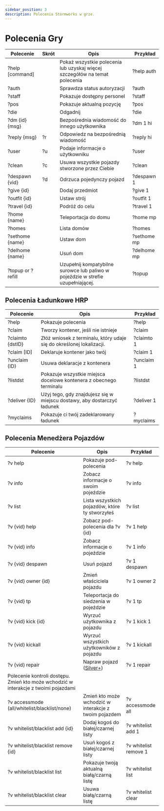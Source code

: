 ```yaml
---
sidebar_position: 3
description: Polecenia Stormworks w grze.
---
```



# Polecenia Gry

| Polecenie         | Skrót  | Opis                                                                            | &nbsp;Przykład |
| ----------------- | ------ | ------------------------------------------------------------------------------- | -------------- |
| ?help [command]   | &nbsp; | Pokaż wszystkie polecenia lub uzyskaj więcej szczegółów na temat polecenia      | ?help auth     |
| ?auth             | &nbsp; | Sprawdza status autoryzacji                                                     | ?auth          |
| ?staff            | &nbsp; | Pokazuje dostępny personel                                                      | ?staff         |
| ?pos              | &nbsp; | Pokazuje aktualną pozycję                                                       | ?pos           |
| ?die              | &nbsp; | Odgadnij                                                                        | ?die           |
| ?dm {id} {msg}    | &nbsp; | Bezpośrednia wiadomość do innego użytkownika                                    | ?dm 1 hi       |
| ?reply {msg}      | ?r     | Odpowiedz na bezpośrednią wiadomość                                             | ?reply hi      |
| ?user             | ?u     | Podaje informacje o użytkowniku                                                 | ?user          |
| ?clean            | ?c     | Usuwa wszystkie pojazdy stworzone przez Ciebie                                  | ?clean         |
| ?despawn {vid}    | ?d     | Odrzuca pojedynczy pojazd                                                       | ?despawn 1     |
| ?give {id}        | &nbsp; | Dodaj przedmiot                                                                 | ?give 1        |
| ?outfit {id}      | &nbsp; | Ustaw strój                                                                     | ?outfit 1      |
| ?travel {id}      | &nbsp; | Podróż do celu                                                                  | ?travel 1      |
| ?home {name}      | &nbsp; | Teleportacja do domu                                                            | ?home mp       |
| ?homes            | &nbsp; | Lista domów                                                                     | ?homes         |
| ?sethome {name}   | &nbsp; | Ustaw dom                                                                       | ?sethome mp    |
| ?delhome {name}   | &nbsp; | Usuń dom                                                                        | ?delhome mp    |
| ?topup or ?refill | &nbsp; | Uzupełnij kompatybilne surowce lub paliwo w pojeździe w strefie uzupełniającej. | ?topup         |

## Polecenia Ładunkowe HRP

 | Polecenie        | Opis                                                                    | Przykład   |
 | ---------------- | ----------------------------------------------------------------------- | ---------- |
 | ?help            | Pokazuje polecenia                                                      | ?help      |
 | ?claim           | Tworzy kontener, jeśli nie istnieje                                     | ?claim     |
 | ?claimto {dstID} | Złóż wniosek z terminalu, który udaje się do określonej lokalizacji.    | ?claimto 1 |
 | ?claim [ID]      | Deklaruje kontener jako twój                                            | ?claim 1   |
 | ?unclaim {ID}    | Usuwa deklaracje z kontenera                                            | ?unclaim 1 |
 | ?listdst         | Pokazuje wszystkie miejsca docelowe kontenera z obecnego terminalu      | ?listdst   |
 | ?deliver {ID}    | Użyj tego, gdy znajdujesz się w miejscu dostawy, aby dostarczyć ładunek | ?deliver 1 |
 | ?myclaims        | Pokazuje ci twój zadeklarowany ładunek                                  | ?myclaims  |


## Polecenia Menedżera Pojazdów

| Polecenie                                                                           | Opis                                                  | Przykład              |
| ----------------------------------------------------------------------------------- | ----------------------------------------------------- | --------------------- |
| ?v help                                                                             | Pokazuje pod-polecenia                                | ?v help               |
| ?v info                                                                             | Zobacz informacje o swoim pojeździe                   | ?v info               |
| ?v list                                                                             | Lista wszystkich pojazdów, które ty stworzyłeś        | ?v list               |
| ?v {vid} help                                                                       | Zobacz pod-polecenia dla ?v {id}                      | ?v 1 help             |
| ?v {vid} info                                                                       | Zobacz informacje o pojeździe                         | ?v 1 info             |
| ?v {vid} despawn                                                                    | Usuń pojazd                                           | ?v 1 despawn          |
| ?v {vid} owner {id}                                                                 | Zmień właściciela pojazdu                             | ?v 1 owner 2          |
| ?v {vid} tp                                                                         | Teleportacja do siedzenia w pojeździe                 | ?v 1 tp               |
| ?v {vid} kick {id}                                                                  | Wyrzuć użytkownika z pojazdu                          | ?v 1 kick 1           |
| ?v {vid} kickall                                                                    | Wyrzuć wszystkich użytkowników z pojazdu              | ?v 1 kickall          |
| ?v {vid} repair                                                                     | Napraw pojazd (<a href="/supporters#what-perks-are-there">Silver+</a>)             | ?v 1 repair           |
| Polecenie kontroli dostępu. Zmień kto może wchodzić w interakcje z twoimi pojazdami |                                                       |                       |
| ?v accessmode (all/whitelist/blacklist/none)                                        | Zmień kto może wchodzić w interakcje z twoim pojazdem | ?v accessmode all     |
| ?v whitelist/blacklist add {id}                                                     | Dodaj kogoś do białej/czarnej listy                   | ?v whitelist add 1    |
| ?v whitelist/blacklist remove {id}                                                  | Usuń kogoś z białej/czarnej listy                     | ?v whitelist remove 1 |
| ?v whitelist/blacklist list                                                         | Pokazuje twoją aktualną białą/czarną listę            | ?v whitelist list     |
| ?v whitelist/blacklist clear                                                        | Usuwa białą/czarną listę                              | ?v whitelist clear    |





